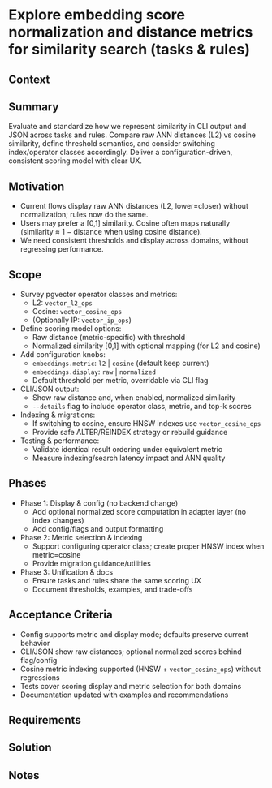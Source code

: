 # Explore embedding score normalization and distance metrics for similarity search (tasks & rules)

## Context

## Summary

Evaluate and standardize how we represent similarity in CLI output and JSON across tasks and rules. Compare raw ANN distances (L2) vs cosine similarity, define threshold semantics, and consider switching index/operator classes accordingly. Deliver a configuration-driven, consistent scoring model with clear UX.

## Motivation

- Current flows display raw ANN distances (L2, lower=closer) without normalization; rules now do the same.
- Users may prefer a [0,1] similarity. Cosine often maps naturally (similarity ≈ 1 − distance when using cosine distance).
- We need consistent thresholds and display across domains, without regressing performance.

## Scope

- Survey pgvector operator classes and metrics:
  - L2: `vector_l2_ops`
  - Cosine: `vector_cosine_ops`
  - (Optionally IP: `vector_ip_ops`)
- Define scoring model options:
  - Raw distance (metric-specific) with threshold
  - Normalized similarity [0,1] with optional mapping (for L2 and cosine)
- Add configuration knobs:
  - `embeddings.metric`: `l2` | `cosine` (default keep current)
  - `embeddings.display`: `raw` | `normalized`
  - Default threshold per metric, overridable via CLI flag
- CLI/JSON output:
  - Show raw distance and, when enabled, normalized similarity
  - `--details` flag to include operator class, metric, and top-k scores
- Indexing & migrations:
  - If switching to cosine, ensure HNSW indexes use `vector_cosine_ops`
  - Provide safe ALTER/REINDEX strategy or rebuild guidance
- Testing & performance:
  - Validate identical result ordering under equivalent metric
  - Measure indexing/search latency impact and ANN quality

## Phases

- Phase 1: Display & config (no backend change)
  - Add optional normalized score computation in adapter layer (no index changes)
  - Add config/flags and output formatting
- Phase 2: Metric selection & indexing
  - Support configuring operator class; create proper HNSW index when metric=cosine
  - Provide migration guidance/utilities
- Phase 3: Unification & docs
  - Ensure tasks and rules share the same scoring UX
  - Document thresholds, examples, and trade-offs

## Acceptance Criteria

- Config supports metric and display mode; defaults preserve current behavior
- CLI/JSON show raw distances; optional normalized scores behind flag/config
- Cosine metric indexing supported (HNSW + `vector_cosine_ops`) without regressions
- Tests cover scoring display and metric selection for both domains
- Documentation updated with examples and recommendations

## Requirements

## Solution

## Notes
